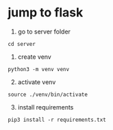# jump to flask

1. go to server folder
```
cd server
```

1. create venv
```
python3 -m venv venv
```

2. activate venv
```
source ./venv/bin/activate
```

3. install requirements
```
pip3 install -r requirements.txt
```